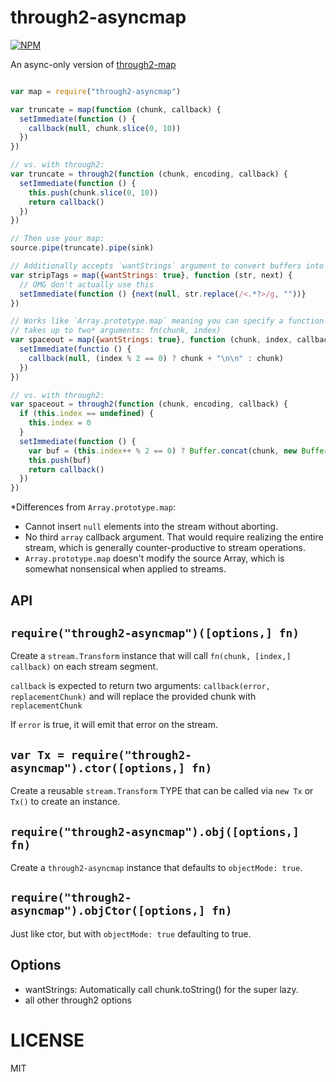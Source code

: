 through2-asyncmap
============

[![NPM](https://nodei.co/npm/through2-map.png)](https://nodei.co/npm/through2-asyncmap/)

An async-only version of [through2-map](http://npm.im/through2-map)

```js

var map = require("through2-asyncmap")

var truncate = map(function (chunk, callback) {
  setImmediate(function () {
    callback(null, chunk.slice(0, 10))
  })
})

// vs. with through2:
var truncate = through2(function (chunk, encoding, callback) {
  setImmediate(function () {
    this.push(chunk.slice(0, 10))
    return callback()
  })
})

// Then use your map:
source.pipe(truncate).pipe(sink)

// Additionally accepts `wantStrings` argument to convert buffers into strings
var stripTags = map({wantStrings: true}, function (str, next) {
  // OMG don't actually use this
  setImmediate(function () {next(null, str.replace(/<.*?>/g, ""))}
})

// Works like `Array.prototype.map` meaning you can specify a function that
// takes up to two* arguments: fn(chunk, index)
var spaceout = map({wantStrings: true}, function (chunk, index, callback) {
  setImmediate(functio () {
    callback(null, (index % 2 == 0) ? chunk + "\n\n" : chunk)
  })
})

// vs. with through2:
var spaceout = through2(function (chunk, encoding, callback) {
  if (this.index == undefined) {
    this.index = 0
  }
  setImmediate(function () {
    var buf = (this.index++ % 2 == 0) ? Buffer.concat(chunk, new Buffer("\n\n")) : chunk
    this.push(buf)
    return callback()
  })
})

```

*Differences from `Array.prototype.map`:
  * Cannot insert `null` elements into the stream without aborting.
  * No third `array` callback argument. That would require realizing the entire stream, which is generally counter-productive to stream operations.
  * `Array.prototype.map` doesn't modify the source Array, which is somewhat nonsensical when applied to streams.

API
---

`require("through2-asyncmap")([options,] fn)`
---

Create a `stream.Transform` instance that will call `fn(chunk, [index,] callback)` on each stream segment.

`callback` is expected to return two arguments: `callback(error, replacementChunk)` and will replace the provided chunk with `replacementChunk`

If `error` is true, it will emit that error on the stream.

`var Tx = require("through2-asyncmap").ctor([options,] fn)`
---

Create a reusable `stream.Transform` TYPE that can be called via `new Tx` or `Tx()` to create an instance.

`require("through2-asyncmap").obj([options,] fn)`
---

Create a `through2-asyncmap` instance that defaults to `objectMode: true`.

`require("through2-asyncmap").objCtor([options,] fn)`
---

Just like ctor, but with `objectMode: true` defaulting to true.

Options
-------

  * wantStrings: Automatically call chunk.toString() for the super lazy.
  * all other through2 options

LICENSE
=======

MIT
